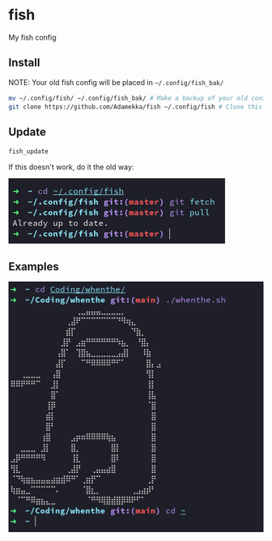 # fish

My fish config

## Install

NOTE: Your old fish config will be placed in `~/.config/fish_bak/`

```bash
mv ~/.config/fish/ ~/.config/fish_bak/ # Make a backup of your old config
git clone https://github.com/Adamekka/fish ~/.config/fish # Clone this repo to fish config folder
```

## Update

```bash
fish_update
```

If this doesn't work, do it the old way:

![fish-update](./images/fish-update.png)

## Examples

![fish-example](./images/fish-example.png)
